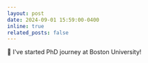 ```yaml
---
layout: post
date: 2024-09-01 15:59:00-0400
inline: true
related_posts: false
---
```


🚀 I've started PhD journey at Boston University! 
